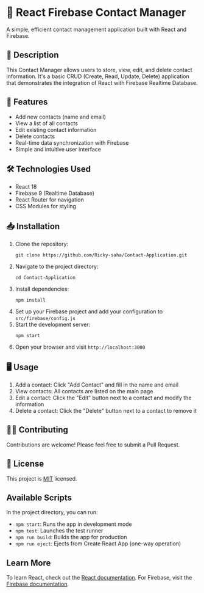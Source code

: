 

# 📇 React Firebase Contact Manager

A simple, efficient contact management application built with React and Firebase.

## 📖 Description

This Contact Manager allows users to store, view, edit, and delete contact information. It's a basic CRUD (Create, Read, Update, Delete) application that demonstrates the integration of React with Firebase Realtime Database.

## 🚀 Features

- Add new contacts (name and email)
- View a list of all contacts
- Edit existing contact information
- Delete contacts
- Real-time data synchronization with Firebase
- Simple and intuitive user interface

## 🛠️ Technologies Used

- React 18
- Firebase 9 (Realtime Database)
- React Router for navigation
- CSS Modules for styling

## 📥 Installation

1. Clone the repository:
   ```
   git clone https://github.com/Ricky-saha/Contact-Application.git
   ```
2. Navigate to the project directory:
   ```
   cd Contact-Application

   ```
3. Install dependencies:
   ```
   npm install
   ```
4. Set up your Firebase project and add your configuration to `src/firebase/config.js`
5. Start the development server:
   ```
   npm start
   ```
6. Open your browser and visit `http://localhost:3000`

## 🖥️ Usage

1. Add a contact: Click "Add Contact" and fill in the name and email
2. View contacts: All contacts are listed on the main page
3. Edit a contact: Click the "Edit" button next to a contact and modify the information
4. Delete a contact: Click the "Delete" button next to a contact to remove it



## 🧑‍💻 Contributing

Contributions are welcome! Please feel free to submit a Pull Request.

## 📝 License

This project is [MIT](https://choosealicense.com/licenses/mit/) licensed.



## Available Scripts

In the project directory, you can run:

- `npm start`: Runs the app in development mode
- `npm test`: Launches the test runner
- `npm run build`: Builds the app for production
- `npm run eject`: Ejects from Create React App (one-way operation)

## Learn More

To learn React, check out the [React documentation](https://reactjs.org/).
For Firebase, visit the [Firebase documentation](https://firebase.google.com/docs).

